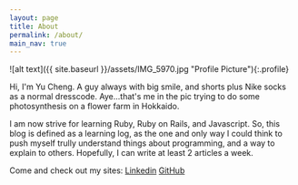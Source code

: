 ```yaml
---
layout: page
title: About
permalink: /about/
main_nav: true
---
```


![alt text]({{ site.baseurl }}/assets/IMG_5970.jpg "Profile Picture"){:.profile}

Hi, I'm Yu Cheng. A guy always with big smile, and shorts plus Nike socks as a normal dresscode. Aye...that's me in the pic trying to do some photosynthesis on a flower farm in Hokkaido.

I am now strive for learning Ruby, Ruby on Rails, and Javascript. So, this blog is defined as a learning log, as the one and only way I could think to push myself trully understand things about programming, and a way to explain to others. Hopefully, I can write at least 2 articles a week. 

Come and check out my sites:
[Linkedin][Linkedin]
[GitHub][Github]

[Linkedin]: https://www.linkedin.com/in/yu-cheng-chang-a47a3914b/
[Github]:   https://github.com/yucchang

